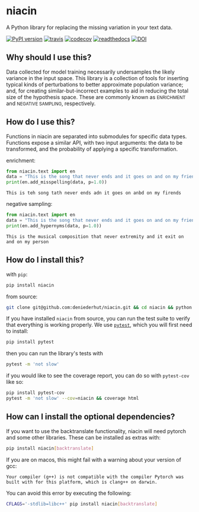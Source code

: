 # niacin

A Python library for replacing the missing variation in your text data.

[![PyPI version](https://badge.fury.io/py/niacin.svg)](https://badge.fury.io/py/niacin)
[![travis](https://travis-ci.org/deniederhut/niacin.svg?branch=master)](https://travis-ci.org/deniederhut/niacin/)
[![codecov](https://codecov.io/gh/deniederhut/niacin/branch/master/graph/badge.svg)](https://codecov.io/gh/deniederhut/niacin)
[![readthedocs](https://readthedocs.org/projects/niacin/badge/?version=latest)](https://niacin.readthedocs.io/en/latest/?badge=latest)
[![DOI](https://joss.theoj.org/papers/10.21105/joss.02136/status.svg)](https://doi.org/10.21105/joss.02136)


## Why should I use this?

Data collected for model training necessarily undersamples the likely
variance in the input space. This library is a collection of tools for
inserting typical kinds of perturbations to better approximate population
variance; and, for creating similar-but-incorrect examples to aid in
reducing the total size of the hypothesis space. These are commonly known as
<small>ENRICHMENT</small> and <small>NEGATIVE SAMPLING</small>, respectively.

## How do I use this?

Functions in niacin are separated into submodules for specific data types.
Functions expose a similar API, with two input arguments: the data to be
transformed, and the probability of applying a specific transformation.

enrichment:

```python
from niacin.text import en
data = "This is the song that never ends and it goes on and on my friends"
print(en.add_misspelling(data, p=1.0))
```

```output
This is teh song tath never ends adn it goes on anbd on my firends
```

negative sampling:

```python
from niacin.text import en
data = "This is the song that never ends and it goes on and on my friends"
print(en.add_hypernyms(data, p=1.0))
```

```output
This is the musical composition that never extremity and it exit on and on my person
```

## How do I install this?

with `pip`:

```sh
pip install niacin
```

from source:

```sh
git clone git@github.com:deniederhut/niacin.git && cd niacin && python setup.py install
```

If you have installed `niacin` from source, you can run the test suite to verify that
everything is working properly. We use [`pytest`](https://docs.pytest.org/en/latest/),
which you will first need to install:

```sh
pip install pytest
```

then you can run the library's tests with

```sh
pytest -m 'not slow'
```

if you would like to see the coverage report, you can do so with `pytest-cov`
like so:

```sh
pip install pytest-cov
pytest -m 'not slow' --cov=niacin && coverage html
```

## How can I install the optional dependencies?

If you want to use the backtranslate functionality, niacin will need pytorch and some other
libraries. These can be installed as extras with:

```sh
pip install niacin[backtranslate]
```

If you are on macos, this might fail with a warning about your version of gcc:

```
Your compiler (g++) is not compatible with the compiler Pytorch was
built with for this platform, which is clang++ on darwin.
```

You can avoid this error by executing the following:

```sh
CFLAGS='-stdlib=libc++' pip install niacin[backtranslate]
```